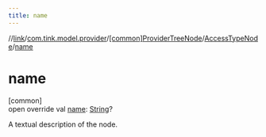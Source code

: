 ```yaml
---
title: name
---
```

//[link](../../../../index.html)/[com.tink.model.provider](../../index.html)/[[common]ProviderTreeNode](../index.html)/[AccessTypeNode](index.html)/[name](name.html)



# name



[common]\
open override val [name](name.html): [String](https://kotlinlang.org/api/latest/jvm/stdlib/kotlin/-string/index.html)?



A textual description of the node.




